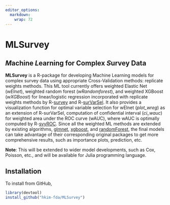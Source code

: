 ```yaml
---
editor_options: 
  markdown: 
    wrap: 72
---
```


# MLSurvey

## *M*achine *L*earning for Complex *S*urvey Data

**MLSurvey** is a R-package for developing Machine Learning models for
complex survey data using appropriate Cross-Validation methods:
replicate weights methods. This ML tool currently offers weighted
Elastic Net (*wElnet*), weighted random forest (*wRandomforest*), and
weighted XGBoost (*wXGBoost*) for linear/logistic regression
incorporated with replicate weights methods by
R-[survey](https://r-survey.r-forge.r-project.org/survey/) and
R-[surVarSel](https://github.com/aiparragirre/svyVarSel). It also
provides a visualization function for optimal variable selection for
wElnet (*plot_wreg*) as an extension of R-surVarSel, computation of
confidential interval (*ci_wauc*) for weighted area under the ROC curve
(wAUC), where wAUC is optimally computed by
R-[svyROC](https://github.com/aiparragirre/svyROC). Since all the weighted ML
methods are extended by existing algorithms,
[glmnet](https://github.com/cran/glmnet),
[xgboost](https://github.com/dmlc/xgboost/tree/master), and
[randomForest](https://www.stat.berkeley.edu/~breiman/RandomForests/),
the final models can take advantage of their corresponding original
packages to get more comprehensive results, such as importance plots,
prediction, etc.

**Note**: This will be extended to wider model developments, such as
Cox, Poisson, etc., and will be available for Julia programming
language.

## Installation

To install from GitHub,

``` r
library(devtool)
install_github("hkim-fda/MLSurvey")
```
